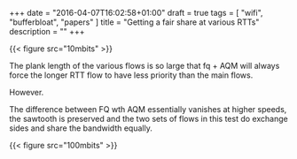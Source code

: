 +++
date = "2016-04-07T16:02:58+01:00"
draft = true
tags = [ "wifi", "bufferbloat", "papers" ]
title = "Getting a fair share at various RTTs"
description = ""
+++

{{< figure src="10mbits" >}}

The plank length of the various flows is so large that fq + AQM will always
force the longer RTT flow to have less priority than the main flows.

However.

The difference between FQ wth AQM  essentially vanishes at higher speeds,
the sawtooth is preserved and the two sets of flows in this test do
exchange sides and share the bandwidth equally.

{{< figure src="100mbits" >}}

